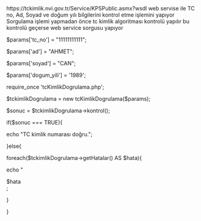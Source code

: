 <html>
<body>
https://tckimlik.nvi.gov.tr/Service/KPSPublic.asmx?wsdl web servise ile TC no, Ad, Soyad ve doğum yılı bilgilerini kontrol etme işlemini yapıyor
</br>
Sorgulama işlemi yapmadan önce tc kimlik algoritması kontrolü yapılır bu kontrolü geçerse web service sorgusu yapıyor

<p>$params['tc_no'] = "11111111111";</p>
<p>$params['ad'] = "AHMET";</p>
<p>$params['soyad'] = "CAN";</p>
<p>$params['dogum_yili'] = '1989';</p>
<p>require_once 'tcKimlikDogrulama.php';</p>
<p>$tckimlikDogrulama = new tcKimlikDogrulama($params);</p>
<p>$sonuc = $tckimlikDogrulama->kontrol();</p>

<p>if($sonuc === TRUE){</p>
<p>    echo "TC kimlik numarası doğru.";</p>
<p>}else{</p>
<p>    foreach($tckimlikDogrulama->getHatalar() AS $hata){</p>
<p>        echo "<div>$hata</div>;</p>
<p>    }</p>
<p>}</p>
</body>
</html>